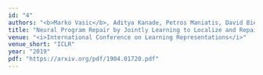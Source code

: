 ```yaml
---
id: "4"
authors: "<b>Marko Vasic</b>, Aditya Kanade, Petros Maniatis, David Bieber, Rishabh Singh"
title: "Neural Program Repair by Jointly Learning to Localize and Repair"
venue: "<i>International Conference on Learning Representations</i>"
venue_short: "ICLR"
year: "2019"
pdf: "https://arxiv.org/pdf/1904.01720.pdf"
---
```

